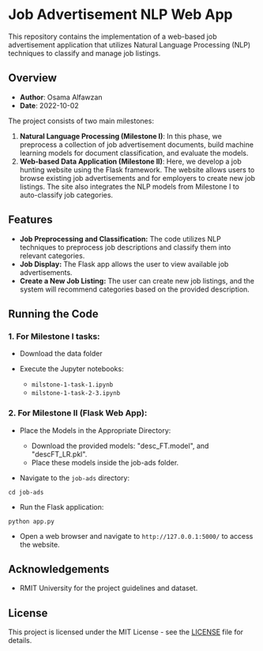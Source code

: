 # Job Advertisement NLP Web App

This repository contains the implementation of a web-based job advertisement application that utilizes Natural Language Processing (NLP) techniques to classify and manage job listings.

## Overview

- **Author**: Osama Alfawzan
- **Date**: 2022-10-02
  
The project consists of two main milestones:

1. **Natural Language Processing (Milestone I)**: In this phase, we preprocess a collection of job advertisement documents, build machine learning models for document classification, and evaluate the models.
2. **Web-based Data Application (Milestone II)**: Here, we develop a job hunting website using the Flask framework. The website allows users to browse existing job advertisements and for employers to create new job listings. The site also integrates the NLP models from Milestone I to auto-classify job categories.

## Features

- **Job Preprocessing and Classification:** The code utilizes NLP techniques to preprocess job descriptions and classify them into relevant categories.
- **Job Display:** The Flask app allows the user to view available job advertisements.
- **Create a New Job Listing:** The user can create new job listings, and the system will recommend categories based on the provided description.

## Running the Code

### 1. For Milestone I tasks:

- Download the data folder

- Execute the Jupyter notebooks:
  - `milstone-1-task-1.ipynb`
  - `milstone-1-task-2-3.ipynb`

### 2. For Milestone II (Flask Web App):

- Place the Models in the Appropriate Directory:
  - Download the provided models: "desc_FT.model", and "descFT_LR.pkl".
  - Place these models inside the job-ads folder.

- Navigate to the `job-ads` directory:
  
```cd job-ads```

- Run the Flask application:
  
```python app.py```

- Open a web browser and navigate to `http://127.0.0.1:5000/` to access the website.

## Acknowledgements

- RMIT University for the project guidelines and dataset.

## License

This project is licensed under the MIT License - see the [LICENSE](LICENSE) file for details.
